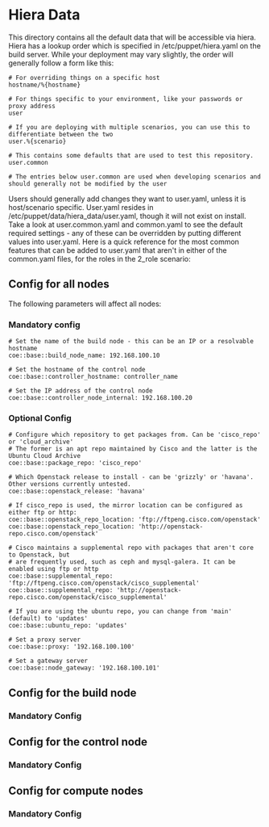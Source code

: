 # Hiera Data

This directory contains all the default data that will be accessible via hiera. Hiera has a lookup order which is specified in /etc/puppet/hiera.yaml on the build server. While your deployment may vary slightly, the order will generally follow a form like this:

    
    # For overriding things on a specific host
    hostname/%{hostname}
    
    # For things specific to your environment, like your passwords or proxy address
    user

    # If you are deploying with multiple scenarios, you can use this to differentiate between the two
    user.%{scenario}

    # This contains some defaults that are used to test this repository. 
    user.common

    # The entries below user.common are used when developing scenarios and should generally not be modified by the user

Users should generally add changes they want to user.yaml, unless it is host/scenario specific. User.yaml resides in /etc/puppet/data/hiera\_data/user.yaml, though it will not exist on install. Take a look at user.common.yaml and common.yaml to see the default required settings - any of these can be overridden by putting different values into user.yaml. Here is a quick reference for the most common features that can be added to user.yaml that aren't in either of the common.yaml files, for the roles in the 2\_role scenario:

## Config for all nodes

The following parameters will affect all nodes:

### Mandatory config

    # Set the name of the build node - this can be an IP or a resolvable hostname
    coe::base::build_node_name: 192.168.100.10

    # Set the hostname of the control node
    coe::base::controller_hostname: controller_name

    # Set the IP address of the control node
    coe::base::controller_node_internal: 192.168.100.20

### Optional Config

    # Configure which repository to get packages from. Can be 'cisco_repo' or 'cloud_archive'
    # The former is an apt repo maintained by Cisco and the latter is the Ubuntu Cloud Archive
    coe::base::package_repo: 'cisco_repo'

    # Which Openstack release to install - can be 'grizzly' or 'havana'. Other versions currently untested.
    coe::base::openstack_release: 'havana'

    # If cisco_repo is used, the mirror location can be configured as either ftp or http:
    coe::base::openstack_repo_location: 'ftp://ftpeng.cisco.com/openstack'
    coe::base::openstack_repo_location: 'http://openstack-repo.cisco.com/openstack'

    # Cisco maintains a supplemental repo with packages that aren't core to Openstack, but
    # are frequently used, such as ceph and mysql-galera. It can be enabled using ftp or http
    coe::base::supplemental_repo: 'ftp://ftpeng.cisco.com/openstack/cisco_supplemental'
    coe::base::supplemental_repo: 'http://openstack-repo.cisco.com/openstack/cisco_supplemental'

    # If you are using the ubuntu repo, you can change from 'main' (default) to 'updates'
    coe::base::ubuntu_repo: 'updates'

    # Set a proxy server
    coe::base::proxy: '192.168.100.100'

    # Set a gateway server
    coe::base::node_gateway: '192.168.100.101'

## Config for the build node



### Mandatory Config
## Config for the control node
### Mandatory Config
## Config for compute nodes
### Mandatory Config

